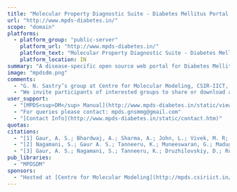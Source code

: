 ```yaml
---
title: "Molecular Property Diagnostic Suite - Diabetes Mellitus Portal (MPDSDM)"
url: "http://www.mpds-diabetes.in/"
scope: "domain"
platforms:
  - platform_group: "public-server"
    platform_url: "http://www.mpds-diabetes.in/"
    platform_text: "Molecular Property Diagnostic Suite - Diabetes Mellitus Portal (MPDSDM)"
    platform_location: IN
summary: "A disease-specific open source web portal for Diabetes Mellitus."
image: "mpdsdm.png"
comments:
  - "G. N. Sastry’s group at Centre for Molecular Modeling, CSIR-IICT, India has been in the forefront of developing disease-specific web portals for the last 7 to 8 years. The first report is regarding tuberculosis, which was published in 2017 and is available at http://mpds.osdd.net and http://mpds.csiriict.in [1].  We also have revealed the philosophy developing the Galaxy based MPDS series of web portals last year [2]. Recently, MPDSDM has been published [3]. We are very keen to expand our work on these lines, by making more number of disease-specific web portals in the near future."
  - "We invite participants of interested groups to share or download available information."
user_support:
  - "[MPDS<sup>DM</sup> Manual](http://www.mpds-diabetes.in/static/view/Manual.pdf)"
  - "For queries please contact: mpds.gnsmmg@gmail.com"
  - "[Contact Info](http://www.mpds-diabetes.in/static/contact.htm)"
quotas:
citations:
  - "[1] Gaur, A. S.; Bhardwaj, A.; Sharma, A.; John, L.; Vivek, M. R; Tripathi, N.; Bharatam, P. V.; Kumar, R.; Janardhan, S.; Mori, A.; Banerji, A.; Lynn, A. M.; Hemrom, A. J.; Passi, A.; Singh, A.; Kumar,A.; Muvva, C.; Madhuri, C.; Choudhury, C.; Kumar, A. D.; Pandit, D.; Bharti, D. R.; Kumar, D.; Singam, A. Er.; Raghava, G. P. S.; Sailaja, H.; Jangra, H.; Raithatha, K.; Tanneeru, K.; Chaudhary, K.; Karthikeyan, M.; Prasanthi, M.; Kumar, N.; Yedukondalu, N.; Rajput, N. K; Saranya, P. S.; Narang, P.; Dutta, P.; Krishnan, R. V.; Sharma, R.; Srinithi, R.; Mishra R.; Hemasri, S.; Singh, S.; Venkatesan, S.; Kumar, S.; Jaleel, U. C. A.; Khedkar, V.; Joshi, Y.; Sastry, G. N. [Assessing Therapeutic Potential of Molecules: Molecular Property Diagnostic Suite for Tuberculosis (MPDS<sup>TB</sup>)](https://link.springer.com/article/10.1007/s12039-017-1268-4). *J. Chem. Sci.* 2017, 129, 515-531."
  - "[2] Nagamani, S.; Gaur A. S.; Tanneeru, K.; Muneeswaran, G.; Madugula, S.S.; MPDS Consortium; Druzhilovskiy, D.; Poroikov, V.V.; Sastry, G.N.; [Molecular property diagnostic suite (MPDS): Development of disease-specific open source web portals for drug discovery](https://doi.org/10.1080/1062936X.2017.1402819). *SAR QSAR Environ. Res.* 2017, 28, 913-926."
  - "[3] Gaur, A. S.; Nagamani, S.; Tanneeru, K.; Druzhilovskiy, D.; Rudik, A.; Poroikov, V.; Sastry, G. N. (2018). [Molecular Property Diagnostic Suite for Diabetes Mellitus (MPDS<sup>DM)</sup>): An Integrated Web Portal for Drug Discovery and Drug Repurposing](https://doi.org/10.1016/j.jbi.2018.08.003). *J Biomed Inform.* 2018, 85, 114-125."
pub_libraries:
  - "MPDSDM"
sponsors:
  - "Hosted at [Centre for Molecular Modeling](http://mpds.csiriict.in/gnsmmg), CSIR-IICT, Hyderabad, India"
---
```

